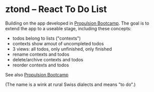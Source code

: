 # ztond – React To Do List

Building on the app developed in [Propulsion Bootcamp](https://github.com/kimbylr/fswd/tree/master/week7/day4). The goal is to extend the app to a useable stage, including these concepts:

* todos belong to lists ("contexts")
* contexts show amout of uncompleted todos
* 3 views: all todos, only unfinished, only finished
* rename contexts and todos
* delete/archive contexts and todos
* reorder contexts and todos

See also [Propulsion Bootcamp](https://github.com/kimbylr/todo_server)

(The name is a wink at rural Swiss dialects and means "to do".)